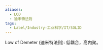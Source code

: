 ```yaml
---
aliases:
  - LOD
  - 迪米特法则
tags:
  - Label/Industry-工业科学/IT/SOLID
---
```


Low of Demeter (迪米特法则): 低耦合，高内聚。
